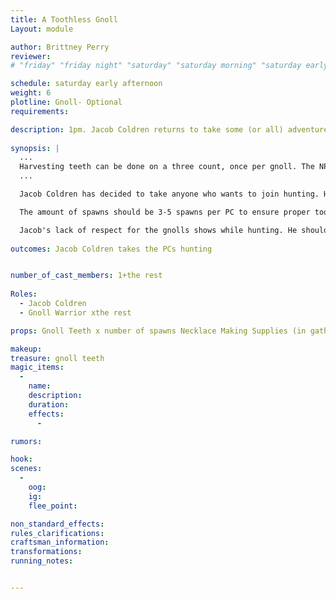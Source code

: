 ```yaml
---
title: A Toothless Gnoll
Layout: module

author: Brittney Perry
reviewer: 
# "friday" "friday night" "saturday" "saturday morning" "saturday early afternoon" "saturday early evening" "saturday night" "reaction" "tavern setup" "townsfolk" "randoms"

schedule: saturday early afternoon
weight: 6
plotline: Gnoll- Optional
requirements: 

description: 1pm. Jacob Coldren returns to take some (or all) adventurers gnoll hunting to get gnoll teeth.
 
synopsis: |  
  ...
  Harvesting teeth can be done on a three count, once per gnoll. The NPC will give two teeth per spawn. If the NPC doesn't have any teeth to give out, they can say 'Failed, Broken.'
  ...

  Jacob Coldren has decided to take anyone who wants to join hunting. He will take them and teach them how to remove the incisors of culled gnolls and the adventurers can make a necklace using supplies in the gathering hall. The gnoll teeth are not magical or special in anyway, just trophies. They can be made into a necklace in the gathering hall with provided supplies. 

  The amount of spawns should be 3-5 spawns per PC to ensure proper tooth distribution. 

  Jacob's lack of respect for the gnolls shows while hunting. He should make the PCs slightly uncomfortable with his talk and actions. Jacob leaves the area before 'The Breaking Ritual' and 'They Have A Troll'.  
  
outcomes: Jacob Coldren takes the PCs hunting


number_of_cast_members: 1+the rest
 
Roles: 
  - Jacob Coldren
  - Gnoll Warrior xthe rest

props: Gnoll Teeth x number of spawns Necklace Making Supplies (in gathering hall)

makeup: 
treasure: gnoll teeth
magic_items:
  - 
    name: 
    description:  
    duration: 
    effects: 
      - 

rumors: 

hook: 
scenes: 
  - 
    oog: 
    ig: 
    flee_point: 

non_standard_effects: 
rules_clarifications: 
craftsman_information: 
transformations: 
running_notes: 


---
```

